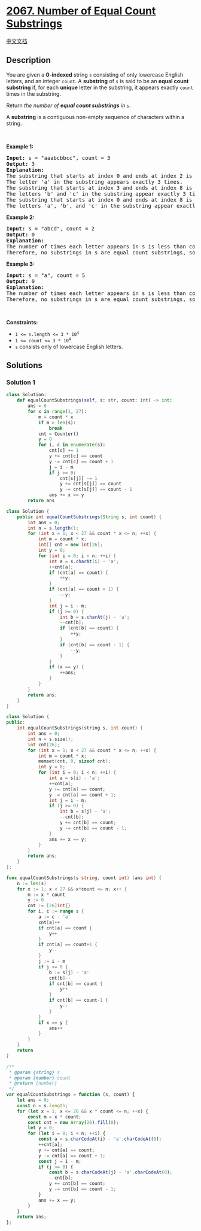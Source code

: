 # [2067. Number of Equal Count Substrings](https://leetcode.com/problems/number-of-equal-count-substrings)

[中文文档](/solution/2000-2099/2067.Number%20of%20Equal%20Count%20Substrings/README.md)

## Description

<p>You are given a <strong>0-indexed</strong> string <code>s</code> consisting of only lowercase English letters, and an integer <code>count</code>. A <strong>substring</strong> of <code>s</code> is said to be an <strong>equal count substring</strong> if, for each <strong>unique</strong> letter in the substring, it appears exactly <code>count</code> times in the substring.</p>

<p>Return <em>the number of <strong>equal count substrings</strong> in </em><code>s</code>.</p>

<p>A <strong>substring</strong> is a contiguous non-empty sequence of characters within a string.</p>

<p>&nbsp;</p>
<p><strong class="example">Example 1:</strong></p>

<pre>
<strong>Input:</strong> s = &quot;aaabcbbcc&quot;, count = 3
<strong>Output:</strong> 3
<strong>Explanation:</strong>
The substring that starts at index 0 and ends at index 2 is &quot;aaa&quot;.
The letter &#39;a&#39; in the substring appears exactly 3 times.
The substring that starts at index 3 and ends at index 8 is &quot;bcbbcc&quot;.
The letters &#39;b&#39; and &#39;c&#39; in the substring appear exactly 3 times.
The substring that starts at index 0 and ends at index 8 is &quot;aaabcbbcc&quot;.
The letters &#39;a&#39;, &#39;b&#39;, and &#39;c&#39; in the substring appear exactly 3 times.
</pre>

<p><strong class="example">Example 2:</strong></p>

<pre>
<strong>Input:</strong> s = &quot;abcd&quot;, count = 2
<strong>Output:</strong> 0
<strong>Explanation:</strong>
The number of times each letter appears in s is less than count.
Therefore, no substrings in s are equal count substrings, so return 0.
</pre>

<p><strong class="example">Example 3:</strong></p>

<pre>
<strong>Input:</strong> s = &quot;a&quot;, count = 5
<strong>Output:</strong> 0
<strong>Explanation:</strong>
The number of times each letter appears in s is less than count.
Therefore, no substrings in s are equal count substrings, so return 0</pre>

<p>&nbsp;</p>
<p><strong>Constraints:</strong></p>

<ul>
	<li><code>1 &lt;= s.length &lt;= 3 * 10<sup>4</sup></code></li>
	<li><code>1 &lt;= count &lt;= 3 * 10<sup>4</sup></code></li>
	<li><code>s</code> consists only of lowercase English letters.</li>
</ul>

## Solutions

### Solution 1

<!-- tabs:start -->

```python
class Solution:
    def equalCountSubstrings(self, s: str, count: int) -> int:
        ans = 0
        for x in range(1, 27):
            m = count * x
            if m > len(s):
                break
            cnt = Counter()
            y = 0
            for i, c in enumerate(s):
                cnt[c] += 1
                y += cnt[c] == count
                y -= cnt[c] == count + 1
                j = i - m
                if j >= 0:
                    cnt[s[j]] -= 1
                    y += cnt[s[j]] == count
                    y -= cnt[s[j]] == count - 1
                ans += x == y
        return ans
```

```java
class Solution {
    public int equalCountSubstrings(String s, int count) {
        int ans = 0;
        int n = s.length();
        for (int x = 1; x < 27 && count * x <= n; ++x) {
            int m = count * x;
            int[] cnt = new int[26];
            int y = 0;
            for (int i = 0; i < n; ++i) {
                int a = s.charAt(i) - 'a';
                ++cnt[a];
                if (cnt[a] == count) {
                    ++y;
                }
                if (cnt[a] == count + 1) {
                    --y;
                }
                int j = i - m;
                if (j >= 0) {
                    int b = s.charAt(j) - 'a';
                    --cnt[b];
                    if (cnt[b] == count) {
                        ++y;
                    }
                    if (cnt[b] == count - 1) {
                        --y;
                    }
                }
                if (x == y) {
                    ++ans;
                }
            }
        }
        return ans;
    }
}
```

```cpp
class Solution {
public:
    int equalCountSubstrings(string s, int count) {
        int ans = 0;
        int n = s.size();
        int cnt[26];
        for (int x = 1; x < 27 && count * x <= n; ++x) {
            int m = count * x;
            memset(cnt, 0, sizeof cnt);
            int y = 0;
            for (int i = 0; i < n; ++i) {
                int a = s[i] - 'a';
                ++cnt[a];
                y += cnt[a] == count;
                y -= cnt[a] == count + 1;
                int j = i - m;
                if (j >= 0) {
                    int b = s[j] - 'a';
                    --cnt[b];
                    y += cnt[b] == count;
                    y -= cnt[b] == count - 1;
                }
                ans += x == y;
            }
        }
        return ans;
    }
};
```

```go
func equalCountSubstrings(s string, count int) (ans int) {
	n := len(s)
	for x := 1; x < 27 && x*count <= n; x++ {
		m := x * count
		y := 0
		cnt := [26]int{}
		for i, c := range s {
			a := c - 'a'
			cnt[a]++
			if cnt[a] == count {
				y++
			}
			if cnt[a] == count+1 {
				y--
			}
			j := i - m
			if j >= 0 {
				b := s[j] - 'a'
				cnt[b]--
				if cnt[b] == count {
					y++
				}
				if cnt[b] == count-1 {
					y--
				}
			}
			if x == y {
				ans++
			}
		}
	}
	return
}
```

```js
/**
 * @param {string} s
 * @param {number} count
 * @return {number}
 */
var equalCountSubstrings = function (s, count) {
    let ans = 0;
    const n = s.length;
    for (let x = 1; x <= 26 && x * count <= n; ++x) {
        const m = x * count;
        const cnt = new Array(26).fill(0);
        let y = 0;
        for (let i = 0; i < n; ++i) {
            const a = s.charCodeAt(i) - 'a'.charCodeAt(0);
            ++cnt[a];
            y += cnt[a] == count;
            y -= cnt[a] == count + 1;
            const j = i - m;
            if (j >= 0) {
                const b = s.charCodeAt(j) - 'a'.charCodeAt(0);
                --cnt[b];
                y += cnt[b] == count;
                y -= cnt[b] == count - 1;
            }
            ans += x == y;
        }
    }
    return ans;
};
```

<!-- tabs:end -->

<!-- end -->
